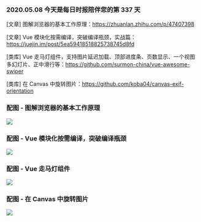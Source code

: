 ### 2020.05.08 今天是每日时报陪伴您的第 337 天

[文章] 图解浏览器的基本工作原理：<https://zhuanlan.zhihu.com/p/47407398>

[文章] Vue 模块化按需编译，突破编译瓶颈，实战篇：<https://juejin.im/post/5ea59418518825738745d8fd>

[类库] Vue 走马灯组件，支持图片延迟加载、顶部进度条、页数显示、一个视图多幻灯片、正中滑行等：<https://github.com/surmon-china/vue-awesome-swiper>

[类库] 在 Canvas 中旋转图片：<https://github.com/koba04/canvas-exif-orientation>

### 配图 - 图解浏览器的基本工作原理

![](https://pic3.zhimg.com/80/v2-9256f1e2815577a7ef407c39e3239be6_1440w.jpg)

### 配图 - Vue 模块化按需编译，突破编译瓶颈

![](http://qn.40zhe.com/20200507174617.png)

### 配图 - Vue 走马灯组件

![](http://qn.40zhe.com/20200508133319.png)

### 配图 - 在 Canvas 中旋转图片

![](http://qn.40zhe.com/20200508135508.png)
